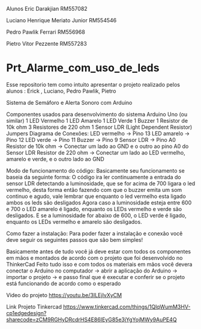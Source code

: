 Alunos
Eric Darakjian
RM557082

Luciano Henrique Meriato Junior
RM554546

Pedro Pawlik Ferrari
RM556968

Pietro Vitor Pezzente
RM557283

# Prt_Alarme_com_uso_de_leds
Esse repositorio tem como intuito apresentar o projeto realizado pelos alunos : Erick , Luciano, Pedro Pawlik, Pietro

Sistema de Semáforo e Alerta Sonoro com Arduino



Componentes usados para desenvolvimento do sistema
Arduino Uno (ou similar)
1 LED Vermelho
1 LED Amarelo
1 LED Verde
1 Buzzer
1 Resistor de 10k ohm
3 Resistores de 220 ohm
1 Sensor LDR (Light Dependent Resistor)
Jumpers
Diagrama de Conexões:
LED vermelho -> Pino 13
LED amarelo -> Pino 12
LED verde -> Pino 11
Buzzer -> Pino 9
Sensor LDR -> Pino A0
Resistor de 10k ohm -> Conectar um lado ao GND e o outro ao pino A0 do Sensor LDR
Resistor de 220 ohm -> Conectar um lado ao LED vermelho, amarelo e verde, e o outro lado ao GND

Modo de funcionamento do código:
Basicamente seu funcionamento se baseia da seguinte forma: O código ira ler continuamente a entrada do sensor LDR detectando a luminosidade, que se for acima de 700 ligara o led vermelho, desta forma então fazendo com que o buzzer emita um som continuo e agudo, vale lembrar que enquanto o led vermelho esta ligado ambos os leds são desligados 
Agora caso a luminosidade esteja entre 600 e 700 o LED amarelo é ligado, enquanto os LEDs vermelho e verde são desligados.
E se a luminosidade for abaixo de 600, o LED verde é ligado, enquanto os LEDs vermelho e amarelo são desligados.


Como fazer a instalação:
Para poder fazer a instalação e conexão você deve seguir os seguintes passos que são bem simples!

Basicamente antes de tudo você já deve estar com todos os componentes em mãos e montados de acordo com o projeto que foi desenvolvido no ThinkerCad
Feito tudo isso e com todos os materiais em mãos você devera conectar o Arduino no computador -> abrir a aplicação do Arduino -> importar o projeto -> e passo final que é executar e conferir se o projeto está funcionando de acordo como o esperado 


Video do projeto
https://youtu.be/3ILEjIvXyCM

Link Projeto Tinkercad
https://www.tinkercad.com/things/1QlqWumM3HV-cp1edgedesign?sharecode=zCM9RGHyDRcdrHS4E86IEyG85e3jYgYojMWy9AuPE4Q
